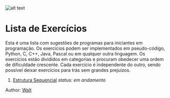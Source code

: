 ![alt text](https://wiki.python.org.br/pybr/img/pythonbrasil_logo.png)
# Lista de Exercícios 

Esta é uma lista com sugestões de programas para iniciantes em programação. Os exercícios podem ser implementados em pseudo-código, Python, C, C++, Java, Pascal ou em qualquer outra linguagem. Os exercícios estão divididos em categorias e procuram obedecer uma ordem de dificuldade crescente. Cada exercício é independente do outro, sendo possível deixar exercícios para trás sem grandes prejuízos.

1. [Estrutura Sequencial](https://github.com/waltf4code/exercicios-py/tree/main/estrutura_sequencial) *status: em andamento*

Author: [Walt](https://www.instagram.com/waltbrs/)